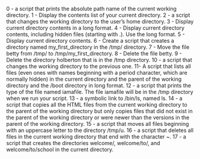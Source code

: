 0 - a script that prints the absolute path name of the current working directory. 1 - Display the contents list of your current directory. 2 - a script that changes the working directory to the user’s home directory. 3 - Display current directory contents in a long format. 4 - Display current directory contents, including hidden files (starting with .). Use the long format. 5 - Display current directory contents. 6 - Create a script that creates a directory named my_first_directory in the /tmp/ directory. 7 - Move the file betty from /tmp/ to /tmp/my_first_directory. 8 - Delete the file betty. 9 - Delete the directory holberton that is in the /tmp directory. 10 - a script that changes the working directory to the previous one. 11- A script that lists all files (even ones with names beginning with a period character, which are normally hidden) in the current directory and the parent of the working directory and the /boot directory in long format. 12 - a script that prints the type of the file named iamafile. The file iamafile will be in the /tmp directory when we run your script. 13 - a symbolic link to /bin/ls, named ls. 14 - a script that copies all the HTML files from the current working directory to the parent of the working directory but only copies files that did not exist in the parent of the working directory or were newer than the versions in the parent of the working directory. 15 - a script that moves all files beginning with an uppercase letter to the directory /tmp/u. 16 - a script that deletes all files in the current working directory that end with the character ~. 17 - a script that creates the directories welcome/, welcome/to/, and welcome/to/school in the current directory.
